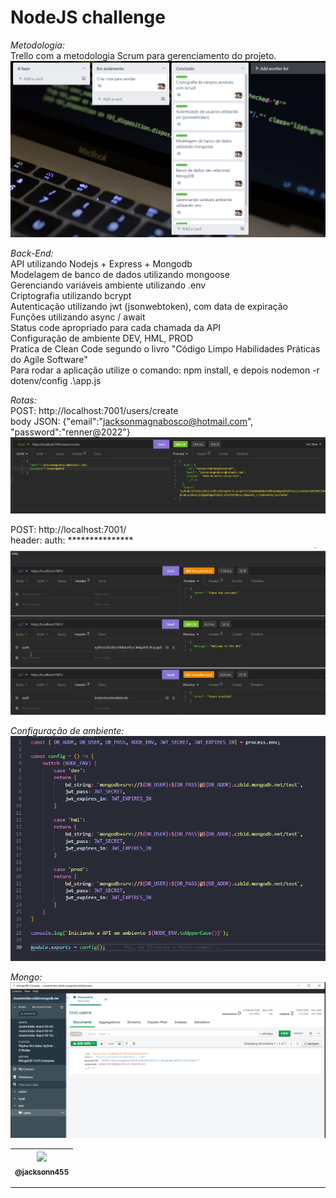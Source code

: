 NodeJS challenge
===============================================

*Metodologia:* <br>
Trello com a metodologia Scrum para gerenciamento do projeto. <br>
 ![](https://github.com/jacksonn455/Challenge-BackEnd/blob/main/imagens/trello.png) <br>

*Back-End:* <br>
API utilizando Nodejs + Express + Mongodb <br>
Modelagem de banco de dados utilizando mongoose <br>
Gerenciando variáveis ambiente utilizando .env <br>
Criptografia utilizando bcrypt <br>
Autenticação utilizando jwt (jsonwebtoken), com data de expiração <br>
Funções utilizando async / await <br>
Status code apropriado para cada chamada da API <br>
Configuração de ambiente DEV, HML, PROD <br>
Pratica de Clean Code segundo o livro "Código Limpo Habilidades Práticas do Agile Software" <br>
Para rodar a aplicação utilize o comando: npm install, e depois nodemon -r dotenv/config .\app.js <br>

*Rotas:* <br>
POST: http://localhost:7001/users/create <br>
body JSON: {"email":"jacksonmagnabosco@hotmail.com", "password":"renner@2022"} <br>
 ![](https://github.com/jacksonn455/Challenge-BackEnd/blob/main/imagens/jwt%2Bbcrypt.png) <br>

POST: http://localhost:7001/ <br>
header: auth: *************** <br>
![](https://github.com/jacksonn455/Challenge-BackEnd/blob/main/imagens/jwt.png) <br>

*Configuração de ambiente:* <br>
![](https://github.com/jacksonn455/Challenge-BackEnd/blob/main/imagens/ambiente.png) <br>

*Mongo:* <br>
![](https://github.com/jacksonn455/Challenge-BackEnd/blob/main/imagens/bcrypt.png) <br>

 | [<img src="https://avatars1.githubusercontent.com/u/46221221?s=460&u=0d161e390cdad66e925f3d52cece6c3e65a23eb2&v=4" width=115><br><sub>@jacksonn455</sub>](https://github.com/jacksonn455) |
  | :---: |

--------------------
